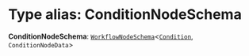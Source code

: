 # Type alias: ConditionNodeSchema

**ConditionNodeSchema**: [`WorkflowNodeSchema`](/auto-docs/interface/interfaces/WorkflowNodeSchema.md)<[`Condition`](/auto-docs/interface/enums/FlowGramNode.md#condition), `ConditionNodeData`>

